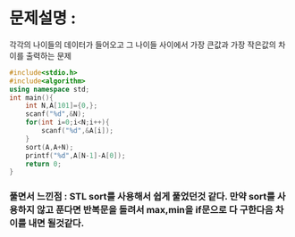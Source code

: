 # 문제설명 : 
각각의 나이들의 데이터가 들어오고 그 나이들 사이에서 가장 큰값과 가장 작은값의 차이를 출력하는 문제
```cpp
#include<stdio.h>
#include<algorithm>
using namespace std;
int main(){
	int N,A[101]={0,};
	scanf("%d",&N);
	for(int i=0;i<N;i++){
		scanf("%d",&A[i]);
	}
	sort(A,A+N);
	printf("%d",A[N-1]-A[0]);
	return 0;
}
```
### 풀면서 느낀점 : STL sort를 사용해서 쉽게 풀었던것 같다. 만약 sort를 사용하지 않고 푼다면 반복문을 돌려서 max,min을 if문으로 다 구한다음 차이를 내면 될것같다.
